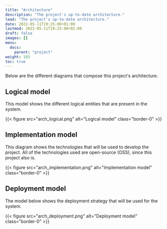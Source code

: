 ```yaml
---
title: "Architecture"
description: "The project's up-to-date architecture."
lead: "The project's up-to-date architecture."
date: 2022-05-11T19:25:00+01:00
lastmod: 2022-05-11T19:25:00+01:00
draft: false
images: []
menu:
  docs:
    parent: "project"
weight: 103
toc: true
---
```


Below are the different diagrams that compose this project's architecture.

## Logical model

This model shows the different logical entities that are present in the system.

{{< figure src="arch_logical.png" alt="Logical model" class="border-0" >}}

## Implementation model

This diagram shows the technologies that will be used to develop the project.
All of the technologies used are open-source (OSS), since this project also is.

{{< figure src="arch_implementation.png" alt="Implementation model" class="border-0" >}}

## Deployment model

The model below shows the deployment strategy that will be used for the system.

{{< figure src="arch_deployment.png" alt="Deployment model" class="border-0" >}}
